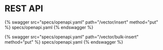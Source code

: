 # REST API 

{% swagger src="specs/openapi.yaml" path="/vector/insert" method="put" %} specs/openapi.yaml {% endswagger %}

{% swagger src="specs/openapi.yaml" path="/vector/bulk-insert" method="put" %} specs/openapi.yaml {% endswagger %}
